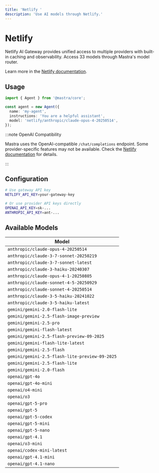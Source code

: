 ```yaml
---
title: 'Netlify '
description: 'Use AI models through Netlify.'
---
```


# <NetlifyLogo className="inline w-8 h-8 mr-2 align-middle" />Netlify

Netlify AI Gateway provides unified access to multiple providers with built-in caching and observability. Access 33 models through Mastra's model router.

Learn more in the [Netlify documentation](https://docs.netlify.com/build/ai-gateway/overview/).

## Usage

```typescript
import { Agent } from '@mastra/core';

const agent = new Agent({
  name: 'my-agent',
  instructions: 'You are a helpful assistant',
  model: 'netlify/anthropic/claude-opus-4-20250514',
});
```

:::note OpenAI Compatibility

Mastra uses the OpenAI-compatible `/chat/completions` endpoint. Some provider-specific features may not be available. Check the [Netlify documentation](https://docs.netlify.com/build/ai-gateway/overview/) for details.

:::

## Configuration

```bash
# Use gateway API key
NETLIFY_API_KEY=your-gateway-key

# Or use provider API keys directly
OPENAI_API_KEY=sk-...
ANTHROPIC_API_KEY=ant-...
```

## Available Models

| Model                                          |
| ---------------------------------------------- |
| `anthropic/claude-opus-4-20250514`             |
| `anthropic/claude-3-7-sonnet-20250219`         |
| `anthropic/claude-3-7-sonnet-latest`           |
| `anthropic/claude-3-haiku-20240307`            |
| `anthropic/claude-opus-4-1-20250805`           |
| `anthropic/claude-sonnet-4-5-20250929`         |
| `anthropic/claude-sonnet-4-20250514`           |
| `anthropic/claude-3-5-haiku-20241022`          |
| `anthropic/claude-3-5-haiku-latest`            |
| `gemini/gemini-2.0-flash-lite`                 |
| `gemini/gemini-2.5-flash-image-preview`        |
| `gemini/gemini-2.5-pro`                        |
| `gemini/gemini-flash-latest`                   |
| `gemini/gemini-2.5-flash-preview-09-2025`      |
| `gemini/gemini-flash-lite-latest`              |
| `gemini/gemini-2.5-flash`                      |
| `gemini/gemini-2.5-flash-lite-preview-09-2025` |
| `gemini/gemini-2.5-flash-lite`                 |
| `gemini/gemini-2.0-flash`                      |
| `openai/gpt-4o`                                |
| `openai/gpt-4o-mini`                           |
| `openai/o4-mini`                               |
| `openai/o3`                                    |
| `openai/gpt-5-pro`                             |
| `openai/gpt-5`                                 |
| `openai/gpt-5-codex`                           |
| `openai/gpt-5-mini`                            |
| `openai/gpt-5-nano`                            |
| `openai/gpt-4.1`                               |
| `openai/o3-mini`                               |
| `openai/codex-mini-latest`                     |
| `openai/gpt-4.1-mini`                          |
| `openai/gpt-4.1-nano`                          |
